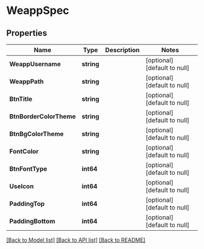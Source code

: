 # WeappSpec

## Properties
Name | Type | Description | Notes
------------ | ------------- | ------------- | -------------
**WeappUsername** | **string** |  | [optional] [default to null]
**WeappPath** | **string** |  | [optional] [default to null]
**BtnTitle** | **string** |  | [optional] [default to null]
**BtnBorderColorTheme** | **string** |  | [optional] [default to null]
**BtnBgColorTheme** | **string** |  | [optional] [default to null]
**FontColor** | **string** |  | [optional] [default to null]
**BtnFontType** | **int64** |  | [optional] [default to null]
**UseIcon** | **int64** |  | [optional] [default to null]
**PaddingTop** | **int64** |  | [optional] [default to null]
**PaddingBottom** | **int64** |  | [optional] [default to null]

[[Back to Model list]](../README.md#documentation-for-models) [[Back to API list]](../README.md#documentation-for-api-endpoints) [[Back to README]](../README.md)


